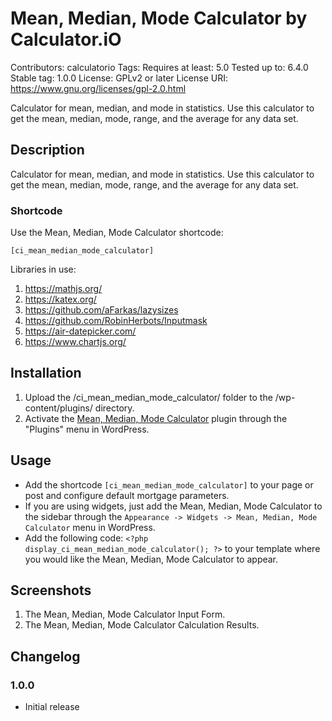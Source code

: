 # Mean, Median, Mode Calculator by Calculator.iO
Contributors: calculatorio
Tags: 
Requires at least: 5.0
Tested up to: 6.4.0
Stable tag: 1.0.0
License: GPLv2 or later
License URI: https://www.gnu.org/licenses/gpl-2.0.html

Calculator for mean, median, and mode in statistics. Use this calculator to get the mean, median, mode, range, and the average for any data set.

## Description

Calculator for mean, median, and mode in statistics. Use this calculator to get the mean, median, mode, range, and the average for any data set.

### Shortcode

Use the Mean, Median, Mode Calculator shortcode:

`[ci_mean_median_mode_calculator]`

Libraries in use:
1. https://mathjs.org/
2. https://katex.org/
3. https://github.com/aFarkas/lazysizes
4. https://github.com/RobinHerbots/Inputmask
5. https://air-datepicker.com/
6. https://www.chartjs.org/

## Installation

1. Upload the /ci_mean_median_mode_calculator/ folder to the /wp-content/plugins/ directory.
2. Activate the [Mean, Median, Mode Calculator](https://www.calculator.io/mean-median-mode-calculator/ "Mean, Median, Mode Calculator Homepage") plugin through the "Plugins" menu in WordPress.

## Usage
* Add the shortcode `[ci_mean_median_mode_calculator]` to your page or post and configure default mortgage parameters.
* If you are using widgets, just add the Mean, Median, Mode Calculator to the sidebar through the `Appearance -> Widgets -> Mean, Median, Mode Calculator` menu in WordPress.
* Add the following code: `<?php display_ci_mean_median_mode_calculator(); ?>` to your template where you would like the Mean, Median, Mode Calculator to appear.

## Screenshots
1. The Mean, Median, Mode Calculator Input Form.
2. The Mean, Median, Mode Calculator Calculation Results.

## Changelog

### 1.0.0
* Initial release
